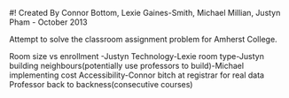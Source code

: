 #! Created By Connor Bottom, Lexie Gaines-Smith, Michael Millian, Justyn Pham - October 2013

Attempt to solve the classroom assignment problem for Amherst College.

Room size vs enrollment -Justyn
Technology-Lexie
room type-Justyn
building neighbours(potentially use professors to build)-Michael 
implementing cost
Accessibility-Connor
bitch at registrar for real data
Professor back to backness(consecutive courses)

